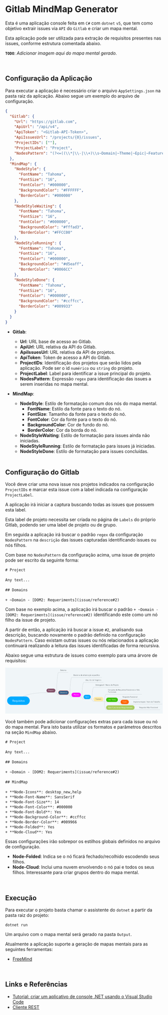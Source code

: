 # Gitlab MindMap Generator

Esta é uma aplicação console feita em `C#` com `dotnet` `v5`, que tem como objetivo extrair issues via `API` do `Gitlab` e criar um mapa mental.

Esta aplicação pode ser utilizada para extração de requisitos presentes nas issues, conforme estrutura comentada abaixo.

**`TODO`**: _Adicionar imagem aqui do mapa mental gerado._

<br>

## Configuração da Aplicação

Para executar a aplicação é necessário criar o arquivo `AppSettings.json` na pasta raiz da aplicação. Abaixo segue um exemplo do arquivo de configuração.

```json
{
  "Gitlab": {
    "Url": "https://gitlab.com",
    "ApiUrl": "/api/v4",
    "ApiToken": "<Gitlab-API-Token>",
    "ApiIssuesUrl": "/projects/{0}/issues",
    "ProjectIDs": [""],
    "ProjectLabel": "Project",
    "NodesPattern": "(?<=((\\*|\\-|\\+)\\s~Domain|~Theme|~Epic|~Feature|~\"User Story\").*?\\s\\-\\s)(.*?)(?<=\\))"
  },
  "MindMap": {
    "NodeStyle": {
      "FontName": "Tahoma",
      "FontSize": "16",
      "FontColor": "#000000",
      "BackgroundColor": "#FFFFFF",
      "BorderColor": "#000000"
    },
    "NodeStyleWaiting": {
      "FontName": "Tahoma",
      "FontSize": "16",
      "FontColor": "#000000",
      "BackgroundColor": "#fffad3",
      "BorderColor": "#FFCC00"
    },
    "NodeStyleRunning": {
      "FontName": "Tahoma",
      "FontSize": "16",
      "FontColor": "#000000",
      "BackgroundColor": "#d5eaff",
      "BorderColor": "#0066CC"
    },
    "NodeStyleDone": {
      "FontName": "Tahoma",
      "FontSize": "16",
      "FontColor": "#000000",
      "BackgroundColor": "#ccffcc",
      "BorderColor": "#009933"
    }
  }
}
```

* **Gitlab**:
  * **Url**: URL base de acesso ao Gitlab.
  * **ApiUrl**: URL relativa da API do Gitlab.
  * **ApiIssuesUrl**: URL relativa da API de projetos.
  * **ApiToken**: Token de acesso a API do Gitlab.
  * **ProjectIDs**: Identificação dos projetos que serão lidos pela aplicação. Pode ser o id `numérico` ou `string` do projeto.
  * **ProjectLabel**: Label para identificar a issue principal do projeto.
  * **NodesPattern**: Expressão `regex` para identificação das issues a serem inseridas no mapa mental.
* **MindMap**:
  * **NodeStyle**: Estilo de formatação comum dos nós do mapa mental.
    * **FontName**: Estilo da fonte para o texto do nó.
    * **FontSize**: Tamanho da fonte para o texto do nó.
    * **FontColor**: Cor da fonte para o texto do nó.
    * **BackgroundColor**: Cor de fundo do nó.
    * **BorderColor**: Cor da borda do nó.
  * **NodeStyleWaiting**: Estilo de formatação para issues ainda não iniciadas.
  * **NodeStyleRunning**: Estilo de formatação para issues já iniciadas.
  * **NodeStyleDone**: Estilo de formatação para issues concluídas.

  <br>
## Configuração do Gitlab

Você deve criar uma nova issue nos projetos indicados na configuração `ProjectIDs` e marcar esta issue com a label indicada na configuração `ProjectLabel`.

A aplicação irá iniciar a captura buscando todas as issues que possuem esta label.

Esta label de projeto necessita ser criada no página de `Labels` do próprio Gitlab, podendo ser uma label de projeto ou de grupo.

Em seguida a aplicação irá buscar o padrão `regex` da configuração `NodesPattern` na `descrição` das issues capturadas identificando issues ou nós filhos.

Com base no `NodesPattern` da configuração acima, uma issue de projeto pode ser escrito da seguinte forma:

```
# Project

Any text...

## Domains

+ ~Domain - [DOM2: Requeriments](issue/reference#2)
```

Com base no exemplo acima, a aplicação irá buscar o padrão `+ ~Domain - [DOM2: Requeriments](issue/reference#2)` identificando este como um nó filho da issue de projeto.

A partir de então, a aplicação irá buscar a issue `#2`, analisando sua descrição, buscando novamente o padrão definido na configuração `NodesPattern`. Caso existam outras issues ou nós relacionados a aplicação continuará realizando a leitura das issues identificadas de forma recursiva.

Abaixo segue uma estrutura de issues como exemplo para uma árvore de requisitos:

![Estrutura de Requisitos](Images/EstruturaRequisitos.png)

Você também pode adicionar configurações extras para cada issue ou nó do mapa mental. Para isto basta utilizar os formatos e parâmetros descritos na seção `MindMap` abaixo.

```
# Project

Any text...

## Domains

+ ~Domain - [DOM2: Requeriments](issue/reference#2)

## MindMap

+ **Node-Icons**: desktop_new,help
+ **Node-Font-Name**: SansSerif
+ **Node-Font-Size**: 14
+ **Node-Font-Color**: #000000
+ **Node-Font-Bold**: Yes
+ **Node-Background-Color**: #ccffcc
+ **Node-Border-Color**: #009966
+ **Node-Folded**: Yes
+ **Node-Cloud**: Yes
```

Essas configurações irão sobrepor os estilhos globais definidos no arquivo de configuração.

* **Node-Folded**: Indica se o nó ficará fechado/recolhido escodendo seus filhos.
* **Node-Cloud**: Inclui uma nuvem envolvendo o nó pai e todos os seus filhos. Interessante para criar grupos dentro do mapa mental.

<br>

## Execução

Para executar o projeto basta chamar o assistente do `dotnet` a partir da pasta raiz do projeto:

```shell
dotnet run
```

Um arquivo com o mapa mental será gerado na pasta `Output`.

Atualmente a aplicação suporte a geração de mapas mentais para as seguintes ferramentas:

* [FreeMind](http://freemind.sourceforge.net/wiki/index.php/Main_Page)

<br>

## Links e Referências

* [Tutorial: criar um aplicativo de console .NET usando o Visual Studio Code](https://docs.microsoft.com/pt-br/dotnet/core/tutorials/with-visual-studio-code)
* [Cliente REST](https://docs.microsoft.com/pt-br/dotnet/csharp/tutorials/console-webapiclient)
